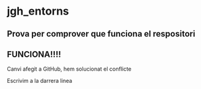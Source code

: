 # jgh_entorns
## Prova per comprover que funciona el respositori
## FUNCIONA!!!!


Canvi afegit a GitHub, hem solucionat el conflicte

Escrivim a la darrera linea
